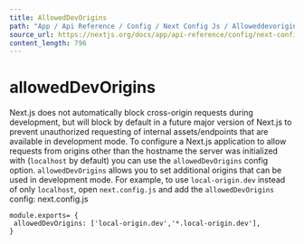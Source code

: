 ```yaml
---
title: AllowedDevOrigins
path: "App / Api Reference / Config / Next Config Js / Alloweddevorigins"
source_url: https://nextjs.org/docs/app/api-reference/config/next-config-js/allowedDevOrigins
content_length: 796
---
```


# allowedDevOrigins
Next.js does not automatically block cross-origin requests during development, but will block by default in a future major version of Next.js to prevent unauthorized requesting of internal assets/endpoints that are available in development mode.
To configure a Next.js application to allow requests from origins other than the hostname the server was initialized with (`localhost` by default) you can use the `allowedDevOrigins` config option.
`allowedDevOrigins` allows you to set additional origins that can be used in development mode. For example, to use `local-origin.dev` instead of only `localhost`, open `next.config.js` and add the `allowedDevOrigins` config:
next.config.js
```
module.exports= {
 allowedDevOrigins: ['local-origin.dev','*.local-origin.dev'],
}
```
